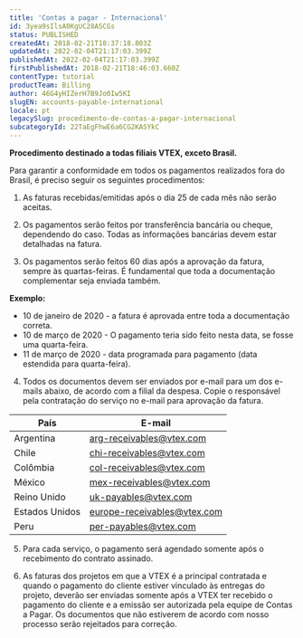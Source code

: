```yaml
---
title: 'Contas a pagar - Internacional'
id: 3yea9sIlsA0KgUC28ASCGs
status: PUBLISHED
createdAt: 2018-02-21T18:37:18.803Z
updatedAt: 2022-02-04T21:17:03.399Z
publishedAt: 2022-02-04T21:17:03.399Z
firstPublishedAt: 2018-02-21T18:46:03.660Z
contentType: tutorial
productTeam: Billing
author: 46G4yHIZerH7B9Jo0Iw5KI
slugEN: accounts-payable-international
locale: pt
legacySlug: procedimento-de-contas-a-pagar-internacional
subcategoryId: 22TaEgFhwE6a6CG2KASYkC
---
```


<div class="alert alert-info" role="alert"><strong>Procedimento destinado a todas filiais VTEX, exceto Brasil.</strong></div>

Para garantir a conformidade em todos os pagamentos realizados fora do Brasil, é preciso seguir os seguintes procedimentos:

1) As faturas recebidas/emitidas após o dia 25 de cada mês não serão aceitas.

2) Os pagamentos serão feitos por transferência bancária ou cheque, dependendo do caso. Todas as informações bancárias devem estar detalhadas na fatura.

3) Os pagamentos serão feitos 60 dias após a aprovação da fatura, sempre às quartas-feiras. É fundamental que toda a documentação complementar seja enviada também.

__Exemplo:__

- 10 de janeiro de 2020 - a fatura é aprovada entre toda a documentação correta.
- 10 de março de 2020 - O pagamento teria sido feito nesta data, se fosse uma quarta-feira.
- 11 de março de 2020 - data programada para pagamento (data estendida para quarta-feira).

4) Todos os documentos devem ser enviados por e-mail para um dos e-mails abaixo, de acordo com a filial da despesa. Copie o responsável pela contratação do serviço no e-mail para aprovação da fatura.

| País | E-mail | 
| ---------- | ---------- | 
| Argentina | arg-receivables@vtex.com |
| Chile | chi-receivables@vtex.com | 
| Colômbia | col-receivables@vtex.com | 
| México | mex-receivables@vtex.com |
| Reino Unido | uk-payables@vtex.com |
| Estados Unidos | europe-receivables@vtex.com |
| Peru | per-payables@vtex.com |

5) Para cada serviço, o pagamento será agendado somente após o recebimento do contrato assinado.

6) As faturas dos projetos em que a VTEX é a principal contratada e quando o pagamento do cliente estiver vinculado às entregas do projeto, deverão ser enviadas somente após a VTEX ter recebido o pagamento do cliente e a emissão ser autorizada pela equipe de Contas a Pagar.
Os documentos que não estiverem de acordo com nosso processo serão rejeitados para correção.

